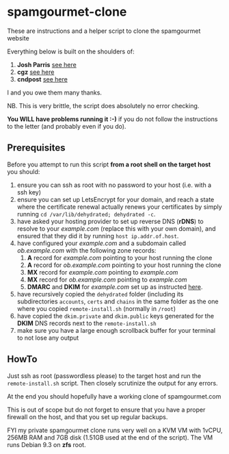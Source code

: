 # spamgourmet-clone
These are instructions and a helper script to clone the spamgourmet website 

Everything below is built on the shoulders of:
1. **Josh Parris** [see here](https://bbs.spamgourmet.com/viewtopic.php?f=2&t=1703)
1. **cgz** [see here](https://bbs.spamgourmet.com/viewtopic.php?f=2&t=1356)
1. **cndpost** [see here](https://bbs.spamgourmet.com/viewtopic.php?f=2&t=1298)

I and you owe them many thanks.

NB. This is very brittle, the script does absolutely no error checking.

**You WILL have problems running it :-)** if you do not follow the instructions to the letter (and probably even if you do).

## Prerequisites
Before you attempt to run this script **from a root shell on the target host** you should:
1. ensure you can ssh as root with no password to your host (i.e. with a ssh key)
1. ensure you can set up LetsEncrypt for your domain, and reach a state where the certificate renewal actually renews your certificates by simply running `cd /var/lib/dehydrated; dehydrated -c`.
1. have asked your hosting provider to set up reverse DNS (**rDNS**) to resolve to your *example.com* (replace this with your own domain), and ensured that they did it by running `host ip.addr.of.host`.
1. have configured your *example.com*  and a subdomain called *ob.example.com* with the following zone records:
    1. **A** record for *example.com* pointing to your host running the clone
    1. **A** record for *ob.example.com* pointing to your host running the clone
    1. **MX** record for *example.com* pointing to *example.com*
    1. **MX** record for *ob.example.com* pointing to *example.com*
    1. **DMARC** and **DKIM** for *example.com* set up as instructed [here](https://www.geekrant.org/2017/04/25/trustworthy-email-authentication-using-exim4-spf-dkim-and-dmarc/).
1. have recursively copied the `dehydrated` folder (including its subdirectories `accounts`, `certs` and `chains` in the same folder as the one where you copied `remote-install.sh` (normally in `/root`)
1. have copied the `dkim.private` and `dkim.public` keys generated for the **DKIM** DNS records next to the `remote-install.sh`
1. make sure you have a large enough scrollback buffer for your terminal to not lose any output
## HowTo
Just ssh as root (passwordless please) to the target host and run the `remote-install.sh` script. Then closely scrutinize the output for any errors.

At the end you should hopefully have a working clone of spamgourmet.com

This is out of scope but do not forget to ensure that you have a proper firewall on the host, and that you set up regular backups.

FYI my private spamgourmet clone runs very well on a KVM VM with 1vCPU, 256MB RAM and 7GB disk (1.51GB used at the end of the script). The VM runs Debian 9.3 on **zfs** root.
